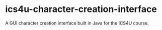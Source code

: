 # ics4u-character-creation-interface
A GUI character creation interface built in Java for the ICS4U course.
